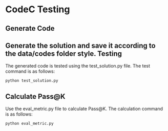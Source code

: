 # CodeC Testing
Generate Code
-----------------------------------
Generate the solution and save it according to the data/codes folder style.
Testing
-----------------------------------
The generated code is tested using the test_solution.py file. The test command is as follows:
```
python test_solution.py
```
Calculate Pass@K
-----------------------------------
Use the eval_metric.py file to calculate Pass@K. The calculation command is as follows:
```
python eval_metric.py
```


